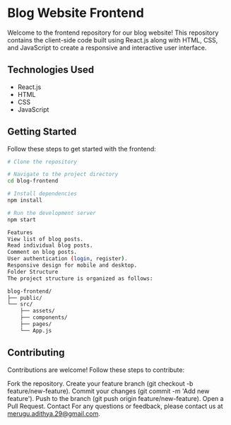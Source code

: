 # Blog Website Frontend

Welcome to the frontend repository for our blog website! This repository contains the client-side code built using React.js along with HTML, CSS, and JavaScript to create a responsive and interactive user interface.

## Technologies Used

- React.js
- HTML
- CSS
- JavaScript

## Getting Started

Follow these steps to get started with the frontend:

```bash
# Clone the repository

# Navigate to the project directory
cd blog-frontend

# Install dependencies
npm install

# Run the development server
npm start

Features
View list of blog posts.
Read individual blog posts.
Comment on blog posts.
User authentication (login, register).
Responsive design for mobile and desktop.
Folder Structure
The project structure is organized as follows:

blog-frontend/
├── public/
└── src/
    ├── assets/
    ├── components/
    ├── pages/
    └── App.js
```
## Contributing
Contributions are welcome! Follow these steps to contribute:

Fork the repository.
Create your feature branch (git checkout -b feature/new-feature).
Commit your changes (git commit -m 'Add new feature').
Push to the branch (git push origin feature/new-feature).
Open a Pull Request.
Contact
For any questions or feedback, please contact us at merugu.adithya.29@gmail.com.
